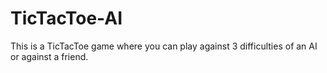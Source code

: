 # TicTacToe-AI
This is a TicTacToe game where you can play against 3 difficulties of an AI or against a friend.